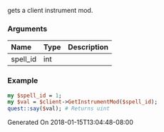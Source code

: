 gets a client instrument mod.
### Arguments
**Name**|**Type**|**Description**
:---|:---|:---
spell_id|int|

### Example

```perl
my $spell_id = 1;
my $val = $client->GetInstrumentMod($spell_id);
quest::say($val); # Returns uint
```


Generated On 2018-01-15T13:04:48-08:00